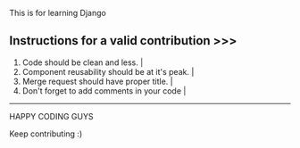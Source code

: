 This is for learning Django




Instructions for a valid contribution >>>
----------------------------------------------------------
1. Code should be clean and less.                         |
2. Component reusability should be at it's peak.          |
3. Merge request should have proper title.                |
3. Don't forget to add comments in your code              |
----------------------------------------------------------


HAPPY CODING GUYS 

Keep contributing :)